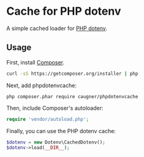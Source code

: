 # Cache for PHP dotenv
A simple cached loader for [PHP dotenv](https://github.com/vlucas/phpdotenv).

## Usage

First, install [Composer](http://getcomposer.org/).

```bash
curl -sS https://getcomposer.org/installer | php
```

Next, add phpdotenvcache:

```
php composer.phar require caugner/phpdotenvcache
```

Then, include Composer's autoloader:

```php
require 'vendor/autoload.php';
```

Finally, you can use the PHP dotenv cache:

```php
$dotenv = new Dotenv\CachedDotenv();
$dotenv->load(__DIR__);
```
